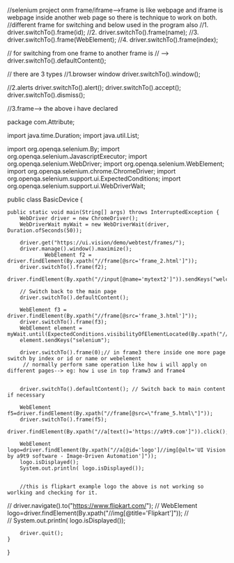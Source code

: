 //selenium project onm frame/iframe-->frame is like webpage and iframe is webpage inside another web page so there is technique to work on both.
//different frame for switching and below used in the program also
//1. driver.switchTo().frame(id);
//2. driver.switchTo().frame(name);
//3. driver.switchTo().frame(WebElement);
//4. driver.switchTo().frame(index);

// for switching from one frame to another frame is
//   --> driver.switchTo().defaultContent();



// there are 3 types
//1.browser window
 driver.switchTo().window();

 //2.alerts
  driver.switchTo().alert();
   driver.switchTo().accept();
    driver.switchTo().dismiss();

 //3.frame--> the above i have declared   



package com.Attribute;

import java.time.Duration;
import java.util.List;

import org.openqa.selenium.By;
import org.openqa.selenium.JavascriptExecutor;
import org.openqa.selenium.WebDriver;
import org.openqa.selenium.WebElement;
import org.openqa.selenium.chrome.ChromeDriver;
import org.openqa.selenium.support.ui.ExpectedConditions;
import org.openqa.selenium.support.ui.WebDriverWait;

public class BasicDevice {

    public static void main(String[] args) throws InterruptedException {
        WebDriver driver = new ChromeDriver();
        WebDriverWait myWait = new WebDriverWait(driver, Duration.ofSeconds(50));
        
        driver.get("https://ui.vision/demo/webtest/frames/");
        driver.manage().window().maximize();
                WebElement f2 = driver.findElement(By.xpath("//frame[@src='frame_2.html']"));
        driver.switchTo().frame(f2);
        driver.findElement(By.xpath("//input[@name='mytext2']")).sendKeys("welcome");

        // Switch back to the main page
        driver.switchTo().defaultContent();
        
        WebElement f3 = driver.findElement(By.xpath("//frame[@src='frame_3.html']"));
        driver.switchTo().frame(f3);
        WebElement element = myWait.until(ExpectedConditions.visibilityOfElementLocated(By.xpath("//input[@name='mytext3']")));
        element.sendKeys("selenium");
        
        driver.switchTo().frame(0);// in frame3 there inside one more page switch by index or id or name or webelement
         // normally perform same operation like how i will apply on different pages--> eg: how i use in top framw3 and frame4
     

        driver.switchTo().defaultContent(); // Switch back to main content if necessary
        
        WebElement f5=driver.findElement(By.xpath("//frame[@src=\"frame_5.html\"]"));
        driver.switchTo().frame(f5);
        driver.findElement(By.xpath("//a[text()='https://a9t9.com']")).click();
        
        WebElement logo=driver.findElement(By.xpath("//a[@id='logo']//img[@alt='UI Vision by a9t9 software - Image-Driven Automation']"));
        logo.isDisplayed();
        System.out.println( logo.isDisplayed());
        
        
        //this is flipkart example logo the above is not working so worlking and checking for it.
//        driver.navigate().to("https://www.flipkart.com/");
//        WebElement logo=driver.findElement(By.xpath("//img[@title='Flipkart']"));
//      
//        System.out.println( logo.isDisplayed());
      
        driver.quit();
    }
}
